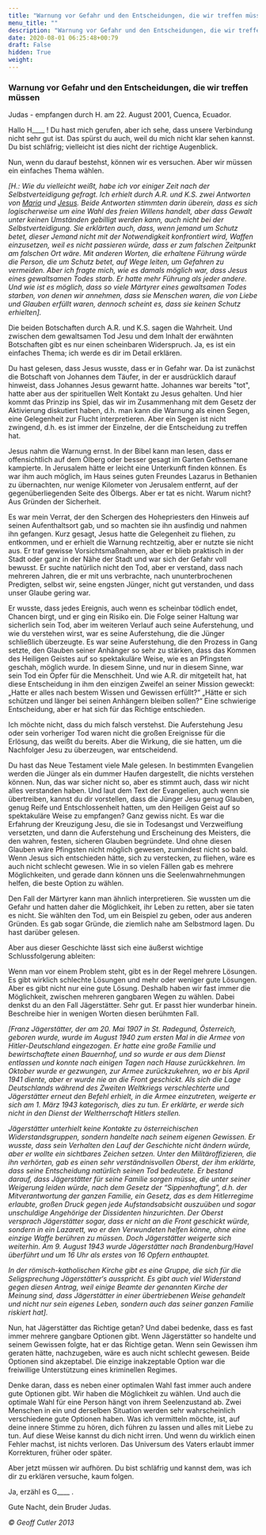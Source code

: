 ```yaml
---
title: "Warnung vor Gefahr und den Entscheidungen, die wir treffen müssen"
menu_title: ""
description: "Warnung vor Gefahr und den Entscheidungen, die wir treffen müssen"
date: 2020-08-01 06:25:48+00:79
draft: False
hidden: True
weight:
---
```

### Warnung vor Gefahr und den Entscheidungen, die wir treffen müssen

Judas - empfangen durch H. am 22. August 2001, Cuenca, Ecuador.

Hallo H____ ! Du hast mich gerufen, aber ich sehe, dass unsere Verbindung nicht sehr gut ist. Das spürst du auch, weil du mich nicht klar sehen kannst. Du bist schläfrig; vielleicht ist dies nicht der richtige Augenblick.

Nun, wenn du darauf bestehst, können wir es versuchen. Aber wir müssen ein einfaches Thema wählen.

*[H.: Wie du vielleicht weißt, habe ich vor einiger Zeit nach der Selbstverteidigung gefragt. Ich erhielt durch A.R. und K.S. zwei Antworten von [Maria](/aktuelle-botschaften/aktuelle-botschaften-in-reihenfolge-des-datums/aktuelle-botschaften-1995-1999/ueber-selbstverteidigung-ar-maria-7-juli-1999/) und [Jesus](/aktuelle-botschaften/aktuelle-botschaften-in-reihenfolge-des-datums/aktuelle-botschaften-1995-1999/ueber-selbstverteidigung-ks-jesus-6-juli-1999/). Beide Antworten stimmten darin überein, dass es sich logischerweise um eine Wahl des freien Willens handelt, aber dass Gewalt unter keinen Umständen gebilligt werden kann, auch nicht bei der Selbstverteidigung. Sie erklärten auch, dass, wenn jemand um Schutz betet, dieser Jemand nicht mit der Notwendigkeit konfrontiert wird, Waffen einzusetzen, weil es nicht passieren würde, dass er zum falschen Zeitpunkt am falschen Ort wäre. Mit anderen Worten, die erhaltene Führung würde die Person, die um Schutz betet, auf Wege leiten, um Gefahren zu vermeiden. Aber ich fragte mich, wie es damals möglich war, dass Jesus eines gewaltsamen Todes starb. Er hatte mehr Führung als jeder andere. Und wie ist es möglich, dass so viele Märtyrer eines gewaltsamen Todes starben, von denen wir annehmen, dass sie Menschen waren, die von Liebe und Glauben erfüllt waren, dennoch scheint es, dass sie keinen Schutz erhielten].*

Die beiden Botschaften durch A.R. und K.S. sagen die Wahrheit. Und zwischen dem gewaltsamen Tod Jesu und dem Inhalt der erwähnten Botschaften gibt es nur einen scheinbaren Widerspruch. Ja, es ist ein einfaches Thema; ich werde es dir im Detail erklären.

Du hast gelesen, dass Jesus wusste, dass er in Gefahr war. Da ist zunächst die Botschaft von Johannes dem Täufer, in der er ausdrücklich darauf hinweist, dass Johannes Jesus gewarnt hatte. Johannes war bereits "tot", hatte aber aus der spirituellen Welt Kontakt zu Jesus gehalten. Und hier kommt das Prinzip ins Spiel, das wir im Zusammenhang mit dem Gesetz der Aktivierung diskutiert haben, d.h. man kann die Warnung als einen Segen, eine Gelegenheit zur Flucht interpretieren. Aber ein Segen ist nicht zwingend, d.h. es ist immer der Einzelne, der die Entscheidung zu treffen hat.

Jesus nahm die Warnung ernst. In der Bibel kann man lesen, dass er offensichtlich auf dem Ölberg oder besser gesagt im Garten Gethsemane kampierte. In Jerusalem hätte er leicht eine Unterkunft finden können. Es war ihm auch möglich, im Haus seines guten Freundes Lazarus in Bethanien zu übernachten, nur wenige Kilometer von Jerusalem entfernt, auf der gegenüberliegenden Seite des Ölbergs. Aber er tat es nicht. Warum nicht? Aus Gründen der Sicherheit.

Es war mein Verrat, der den Schergen des Hohepriesters den Hinweis auf seinen Aufenthaltsort gab, und so machten sie ihn ausfindig und nahmen ihn gefangen. Kurz gesagt, Jesus hatte die Gelegenheit zu fliehen, zu entkommen, und er erhielt die Warnung rechtzeitig, aber er nutzte sie nicht aus. Er traf gewisse Vorsichtsmaßnahmen, aber er blieb praktisch in der Stadt oder ganz in der Nähe der Stadt und war sich der Gefahr voll bewusst. Er suchte natürlich nicht den Tod, aber er verstand, dass nach mehreren Jahren, die er mit uns verbrachte, nach ununterbrochenen Predigten, selbst wir, seine engsten Jünger, nicht gut verstanden, und dass unser Glaube gering war.

Er wusste, dass jedes Ereignis, auch wenn es scheinbar tödlich endet, Chancen birgt, und er ging ein Risiko ein. Die Folge seiner Haltung war sicherlich sein Tod, aber im weiteren Verlauf auch seine Auferstehung, und wie du verstehen wirst, war es seine Auferstehung, die die Jünger schließlich überzeugte. Es war seine Auferstehung, die den Prozess in Gang setzte, den Glauben seiner Anhänger so sehr zu stärken, dass das Kommen des Heiligen Geistes auf so spektakuläre Weise, wie es an Pfingsten geschah, möglich wurde. In diesem Sinne, und nur in diesem Sinne, war sein Tod ein Opfer für die Menschheit. Und wie A.R. dir mitgeteilt hat, hat diese Entscheidung in ihm den einzigen Zweifel an seiner Mission geweckt: „Hatte er alles nach bestem Wissen und Gewissen erfüllt?“ „Hätte er sich schützen und länger bei seinen Anhängern bleiben sollen?“ Eine schwierige Entscheidung, aber er hat sich für das Richtige entschieden.

Ich möchte nicht, dass du mich falsch verstehst. Die Auferstehung Jesu oder sein vorheriger Tod waren nicht die großen Ereignisse für die Erlösung, das weißt du bereits. Aber die Wirkung, die sie hatten, um die Nachfolger Jesu zu überzeugen, war entscheidend.

Du hast das Neue Testament viele Male gelesen. In bestimmten Evangelien werden die Jünger als ein dummer Haufen dargestellt, die nichts verstehen können. Nun, das war sicher nicht so, aber es stimmt auch, dass wir nicht alles verstanden haben. Und laut dem Text der Evangelien, auch wenn sie übertreiben, kannst du dir vorstellen, dass die Jünger Jesu genug Glauben, genug Reife und Entschlossenheit hatten, um den Heiligen Geist auf so spektakuläre Weise zu empfangen? Ganz gewiss nicht. Es war die Erfahrung der Kreuzigung Jesu, die sie in Todesangst und Verzweiflung versetzten, und dann die Auferstehung und Erscheinung des Meisters, die den wahren, festen, sicheren Glauben begründete. Und ohne diesen Glauben wäre Pfingsten nicht möglich gewesen, zumindest nicht so bald. Wenn Jesus sich entschieden hätte, sich zu verstecken, zu fliehen, wäre es auch nicht schlecht gewesen. Wie in so vielen Fällen gab es mehrere Möglichkeiten, und gerade dann können uns die Seelenwahrnehmungen helfen, die beste Option zu wählen.

Den Fall der Märtyrer kann man ähnlich interpretieren. Sie wussten um die Gefahr und hatten daher die Möglichkeit, ihr Leben zu retten, aber sie taten es nicht. Sie wählten den Tod, um ein Beispiel zu geben, oder aus anderen Gründen. Es gab sogar Gründe, die ziemlich nahe am Selbstmord lagen. Du hast darüber gelesen.

Aber aus dieser Geschichte lässt sich eine äußerst wichtige Schlussfolgerung ableiten:

Wenn man vor einem Problem steht, gibt es in der Regel mehrere Lösungen. Es gibt wirklich schlechte Lösungen und mehr oder weniger gute Lösungen. Aber es gibt nicht nur eine gute Lösung. Deshalb haben wir fast immer die Möglichkeit, zwischen mehreren gangbaren Wegen zu wählen. Dabei denkst du an den Fall Jägerstätter. Sehr gut. Er passt hier wunderbar hinein. Beschreibe hier in wenigen Worten diesen berühmten Fall.

*[Franz Jägerstätter, der am 20. Mai 1907 in St. Radegund, Österreich, geboren wurde, wurde im August 1940 zum ersten Mal in die Armee von Hitler-Deutschland eingezogen. Er hatte eine große Familie und bewirtschaftete einen Bauernhof, und so wurde er aus dem Dienst entlassen und konnte nach einigen Tagen nach Hause zurückkehren. Im Oktober wurde er gezwungen, zur Armee zurückzukehren, wo er bis April 1941 diente, aber er wurde nie an die Front geschickt. Als sich die Lage Deutschlands während des Zweiten Weltkriegs verschlechterte und Jägerstätter erneut den Befehl erhielt, in die Armee einzutreten, weigerte er sich am 1. März 1943 kategorisch, dies zu tun. Er erklärte, er werde sich nicht in den Dienst der Weltherrschaft Hitlers stellen.*

*Jägerstätter unterhielt keine Kontakte zu österreichischen Widerstandsgruppen, sondern handelte nach seinem eigenen Gewissen. Er wusste, dass sein Verhalten den Lauf der Geschichte nicht ändern würde, aber er wollte ein sichtbares Zeichen setzen. Unter den Militäroffizieren, die ihn verhörten, gab es einen sehr verständnisvollen Oberst, der ihm erklärte, dass seine Entscheidung natürlich seinen Tod bedeutete. Er bestand darauf, dass Jägerstätter für seine Familie sorgen müsse, die unter seiner Weigerung leiden würde, nach dem Gesetz der “Sippenhaftung”, d.h. der Mitverantwortung der ganzen Familie, ein Gesetz, das es dem Hitlerregime erlaubte, großen Druck gegen jede Aufstandsabsicht auszuüben und sogar unschuldige Angehörige der Dissidenten hinzurichten. Der Oberst versprach Jägerstätter sogar, dass er nicht an die Front geschickt würde, sondern in ein Lazarett, wo er den Verwundeten helfen könne, ohne eine einzige Waffe berühren zu müssen. Doch Jägerstätter weigerte sich weiterhin. Am 9. August 1943 wurde Jägerstätter nach Brandenburg/Havel überführt und um 16 Uhr als erstes von 16 Opfern enthauptet.*

*In der römisch-katholischen Kirche gibt es eine Gruppe, die sich für die Seligsprechung Jägerstätter‘s ausspricht. Es gibt auch viel Widerstand gegen diesen Antrag, weil einige Beamte der genannten Kirche der Meinung sind, dass Jägerstätter in einer übertriebenen Weise gehandelt und nicht nur sein eigenes Leben, sondern auch das seiner ganzen Familie riskiert hat].*

Nun, hat Jägerstätter das Richtige getan? Und dabei bedenke, dass es fast immer mehrere gangbare Optionen gibt. Wenn Jägerstätter so handelte und seinem Gewissen folgte, hat er das Richtige getan. Wenn sein Gewissen ihm geraten hätte, nachzugeben, wäre es auch nicht schlecht gewesen. Beide Optionen sind akzeptabel. Die einzige inakzeptable Option war die freiwillige Unterstützung eines kriminellen Regimes.

Denke daran, dass es neben einer optimalen Wahl fast immer auch andere gute Optionen gibt. Wir haben die Möglichkeit zu wählen. Und auch die optimale Wahl für eine Person hängt von ihrem Seelenzustand ab. Zwei Menschen in ein und derselben Situation werden sehr wahrscheinlich verschiedene gute Optionen haben.
Was ich vermitteln möchte, ist, auf deine innere Stimme zu hören, dich führen zu lassen und alles mit Liebe zu tun. Auf diese Weise kannst du dich nicht irren. Und wenn du wirklich einen Fehler machst, ist nichts verloren. Das Universum des Vaters erlaubt immer Korrekturen, früher oder später.

Aber jetzt müssen wir aufhören. Du bist schläfrig und kannst dem, was ich dir zu erklären versuche, kaum folgen.

Ja, erzähl es G____ .

Gute Nacht, dein Bruder Judas.

*© Geoff Cutler 2013*
